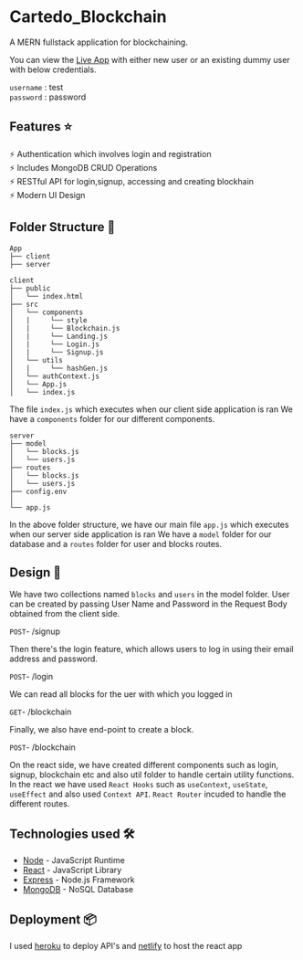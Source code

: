 # Cartedo_Blockchain

A MERN fullstack application for blockchaining.

You can view the [Live App](https://cartedo.netlify.app/) with either new user or an existing dummy user with below credentials.

`username` : test <br />
`password` : password


## Features ⭐


⚡️ Authentication which involves login and registration\
⚡️ Includes MongoDB CRUD Operations\
⚡️ RESTful API for login,signup, accessing and creating blockhain\
⚡️ Modern UI Design


## Folder Structure :file_folder:
```
App
├── client
├── server

```

```
client
├── public
│   └── index.html
├── src
│   └── components
│   |     └── style
│   |     └── Blockchain.js
│   |     └── Landing.js
│   |     └── Login.js
│   |     └── Signup.js
│   └── utils
│   |     └── hashGen.js
│   └── authContext.js
│   └── App.js
│   └── index.js
```
The file `index.js` which executes when our client side application is ran
We have a `components` folder for our different components.

```
server
├── model
│   └── blocks.js
│   └── users.js
├── routes
│   └── blocks.js
│   └── users.js
├── config.env
│   
└── app.js
```
In the above folder structure, we have our main file `app.js` which executes when our server side application is ran
We have a `model` folder for our database and a `routes` folder for user and blocks routes.


## Design :triangular_ruler:

We have two collections named `blocks` and `users` in the model folder.
User can be created by passing User Name and Password in the Request Body obtained from the client side.

`POST`- /signup

Then there's the login feature, which allows users to log in using their email address and password.

`POST`- /login

We can read all blocks for the uer with which you logged in

`GET`- /blockchain <br />

Finally, we also have end-point to create a block.

`POST`- /blockchain <br />

On the react side, we have created different components such as login, signup, blockchain etc and also util folder to handle certain utility functions.
In the react we have used `React Hooks` such as `useContext`, `useState`, `useEffect` and also used `Context API`.
`React Router` incuded to handle the different routes.

## Technologies used 🛠️

- [Node](https://nodejs.org/en/) - JavaScript Runtime
- [React](https://reactjs.org/) - JavaScript Library
- [Express](https://expressjs.com/) - Node.js Framework
- [MongoDB](https://www.mongodb.com/) - NoSQL Database

## Deployment 📦

I used [heroku](https://dashboard.heroku.com/apps) to deploy API's and [netlify](https://www.netlify.com/) to host the react app
